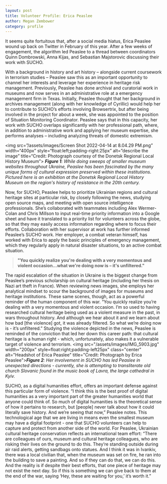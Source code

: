 ```yaml
---
layout: post
title: Volunteer Profile: Erica Peaslee
author: Megan Zembower
category: profile
---
```


It seems quite fortuitous that, after a social media hiatus, Erica Peaslee wound up back on Twitter in February of this year. After a few weeks of engagement, the algorithm led Peaslee to a thread between coordinators Quinn Dombrowski, Anna Kijas, and Sebastian Majstorovic discussing their work with SUCHO. 

With a background in history and art history – alongside current coursework in terrorism studies – Peaslee saw this as an important opportunity to channel her interests and leverage her experience in heritage risk management. Previously, Peaslee has done archival and curatorial work in museums and now serves in an administrative role at a emergency management firm in Texas. Initially, Peaslee thought that her background in archives management (along with her knowledge of Cyrillic) would help her to contribute to SUCHO’s efforts involving Browsertrix, but after being involved in the project for about a week, she was appointed to the position of Situation Monitoring Coordinator. Peaslee says that in this capacity, her work with SUCHO overlaps significantly with her professional path, where, in addition to administrative work and applying her museum expertise, she performs analyses – including analyzing threats of domestic extremism.

<img src=”/assets/images/Screen Shot 2022-04-14 at 8.04.29 PM.png” width=“400px” style=“float:left;padding-right:25px” alt=”describe the image” title=“Credit: Photograph courtesy of the Donetsk Regional Local History Museum”> ***Figure 1**: While doing sweeps of smaller museum websites throughout Ukraine, Peaslee has been fascinated by the many unique forms of cultural expression preserved within these institutions. Pictured here is an exhibition at the Donetsk Regional Local History Museum on the region's history of resistance in the 20th century.*

Now, for SUCHO, Peaslee helps to prioritize Ukrainian regions and cultural heritage sites at particular risk, by closely following the news, studying open source maps, and meeting with open source intelligence professionals. She’s collaborated with teammates including Alex Wermer-Colan and Chris Millson to input real-time priority information into a Google sheet and have it translated to a priority list for volunteers across the globe, so that they may easily access information regarding where to focus their efforts. Collaboration with her supervisor at work has further informed Peaslee’s SUCHO work. Her employer, a combat veteran himself, has worked with Erica to apply the basic principles of emergency management, which they regularly apply in natural disaster situations, to an active combat situation. 

> **"You quickly realize you're dealing with a very momentous and violent occasion...what we're doing now is – it's unfiltered."**

The rapid escalation of the situation in Ukraine is the biggest change from Peaslee’s previous scholarship on cultural heritage (including her thesis on Nazi art theft in France). When reviewing news images, she employs her analytical mindset to scour the background of images for museums and heritage institutions. These same scenes, though, act as a powerful reminder of the human component of this war. “You quickly realize you’re dealing with a very momentous and violent occasion. I’m so used to having researched cultural heritage being used as a violent measure in the past, in wars throughout history. And although we hear about it and we learn about how bad [the violence] got, it was already filtered. So what we’re doing now is - it’s unfiltered.” Studying the violence depicted in the news, Peaslee is reminded of the conviction that led her down this career path: that cultural heritage is a human right - which, unfortunately, also makes it a vulnerable target of violence and terrorism. <img src="/assets/images/IMG_5903.jpg" width="200px" style=float:right;padding-left25px" class="center" alt="Headshot of Erica Peaslee" title="Credit: Photograph by Erica Peaslee">***Figure 2**: Her involvement in SUCHO has led Peaslee in unexpected directions - currently, she is attempting to transliterate old church Slovanic found in the music book of Lavra, the large cathedral in Kyiv.*

SUCHO, as a digital humanities effort, offers an important defense against this particular form of violence. “I think this is the best proof of digital humanities as a very important part of the greater humanities world that anyone could think of. So much of digital humanities is the theoretical sense of how it pertains to research, but [people] never talk about how it could literally save history. And we’re seeing that now,” Peaslee notes. This technological age that we are living in means even the smallest museum may have a digital footprint - one that SUCHO volunteers can help to capture and protect from another side of the world. For Peaslee, Ukrainian cultural heritage conservation reflects an international team effort: “There are colleagues of ours, museum and cultural heritage colleagues, who are risking their lives on the ground to do this. They’re standing outside during air raid alerts, getting sandbags onto statues. And I think it was in Ivankiv, there was a local civilian that, when the museum was set on fire, he ran into the building to save a painting. And so if they can do that, we can do this. And the reality is if despite their best efforts, that one piece of heritage may not exist the next day. So if this is something we can give back to them at the end of the war, saying ‘Hey, these are waiting for you,’ it’s worth it.”

